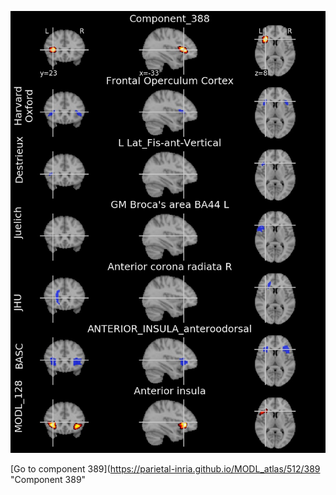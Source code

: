 


![388](preliminary/388.jpg "Component 388")

[Go to component 389](https://parietal-inria.github.io/MODL_atlas/512/389 "Component 389"